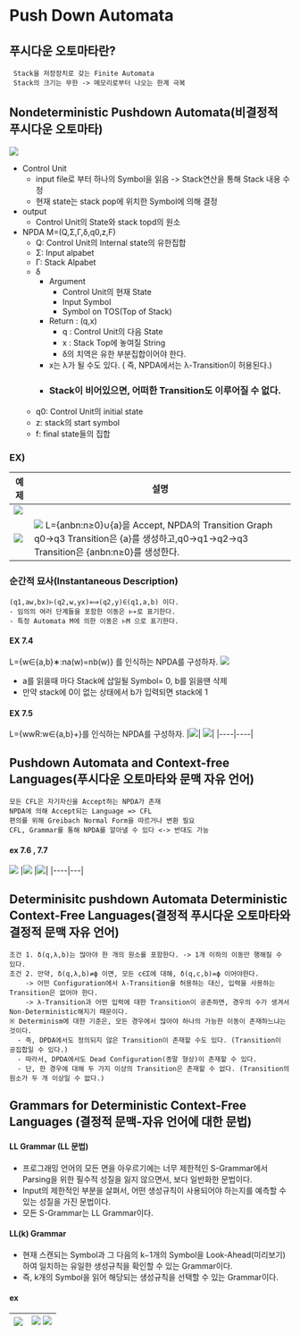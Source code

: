 # Push Down Automata

## 푸시다운 오토마타란?
     Stack을 저장장치로 갖는 Finite Automata
     Stack의 크기는 무한 -> 메모리로부터 나오는 한계 극복

## Nondeterministic Pushdown Automata(비결정적 푸시다운 오토마타)
![](./img/33.png)
- Control Unit
    - input file로 부터 하나의 Symbol을 읽음 -> Stack연산을 통해 Stack 내용 수정
    - 현재 state는 stack pop에 위치한 Symbol에 의해 결정
- output
    - Control Unit의 State와 stack topd의 원소
- NPDA M=(Q,Σ,Γ,δ,q0,z,F)
    - Q: Control Unit의 Internal state의 유한집합
    - Σ: Input alpabet
    - Γ: Stack Alpabet
    - δ
        - Argument 
            - Control Unit의 현재 State  
            - Input Symbol  
            - Symbol on TOS(Top of Stack)
        - Return : (q,x)  
            - q : Control Unit의 다음 State 
            - x : Stack Top에 놓여질 String
             - δ의 치역은 유한 부분집합이어야 한다.
        - x는 λ가 될 수도 있다. ( 즉, NPDA에서는 λ-Transition이 허용된다.)
        - ### Stack이 비어있으면, 어떠한 Transition도 이루어질 수 없다.
    - q0: Control Unit의 initial state
    - z: stack의 start symbol
    - f: final state들의 집합

### EX)
| 예제              | 설명                                                                                                                                                   |
| ----------------- | ------------------------------------------------------------------------------------------------------------------------------------------------------ |
| ![](./img/34.png) |                                                                                                                                                        |
| ![](./img/35.png) | ![](./img/36.png) L={anbn:n≥0}∪{a}을 Accept, NPDA의 Transition Graph q0→q3 Transition은 {a}를 생성하고,q0→q1→q2→q3 Transition은 {anbn:n≥0}를 생성한다. |

### 순간적 묘사(Instantaneous Description)
    (q1,aw,bx)⊢(q2,w,yx)⟺(q2,y)∈(q1,a,b) 이다.
    - 임의의 여러 단계들을 포함한 이동은 ⊢∗로 표기한다.
    - 특정 Automata M에 의한 이동은 ⊢M 으로 표기한다.

#### EX 7.4
L={w∈{a,b}∗:na(w)=nb(w)}  를 인식하는 NPDA를 구성하자.
![](./img/37.png)
- a를 읽을때 마다 Stack에 삽일될 Symbol= 0, b를 읽을땐 삭제
- 만약 stack에 0이 없는 상태에서 b가 입력되면 stack에 1

#### EX 7.5
L={wwR:w∈{a,b}+}를 인식하는 NPDA를 구성하자.
|![](./img/38.png)| ![](./img/39.png)|
|----|----|


## Pushdown Automata and Context-free Languages(푸시다운 오토마타와 문맥 자유 언어)
    모든 CFL은 자기자신을 Accept하는 NPDA가 존재
    NPDA에 의해 Accept되는 Language => CFL
    편의를 위해 Greibach Normal Form을 따르거나 변환 필요
    CFL, Grammar를 통해 NPDA를 알아낼 수 있다 <-> 반대도 가능
#### ex 7.6 , 7.7
![](./img/40.png)
|![](./img/41.png) |![](./img/42.png)|
|----|---|

## Determinisitc pushdown Automata Deterministic Context-Free Languages(결정적 푸시다운 오토마타와 결정적 문맥 자유 언어)
    조건 1. δ(q,λ,b)는 많아야 한 개의 원소를 포함한다. -> 1개 이하의 이동만 행해질 수 있다.
    조건 2. 만약, δ(q,λ,b)≠ϕ 이면, 모든 c∈Σ에 대해, δ(q,c,b)=ϕ 이어야한다.
        -> 어떤 Configuration에서 λ-Transition을 허용하는 대신, 입력을 사용하는 Transition은 없어야 한다.
        -> λ-Transition과 어떤 입력에 대한 Transition이 공존하면, 경우의 수가 생겨서 Non-Deterministic해지기 때문이다.
    ※ Determinism에 대한 기준은, 모든 경우에서 많아야 하나의 가능한 이동이 존재하느냐는 것이다.
      - 즉, DPDA에서도 정의되지 않은 Transition이 존재할 수도 있다. (Transition이 공집합일 수 있다.)
      - 따라서, DPDA에서도 Dead Configuration(종말 형상)이 존재할 수 있다.
      - 단, 한 경우에 대해 두 가지 이상의 Transition은 존재할 수 없다. (Transition의 원소가 두 개 이상일 수 없다.)

## Grammars for Deterministic Context-Free Languages (결정적 문맥-자유 언어에 대한 문법)

#### LL Grammar (LL 문법)
- 프로그래밍 언어의 모든 면을 아우르기에는 너무 제한적인 S-Grammar에서
  Parsing을 위한 필수적 성질을 잃지 않으면서, 보다 일반화한 문법이다.
- Input의 제한적인 부분을 살펴서, 어떤 생성규칙이 사용되어야 하는지를 예측할 수 있는 성질을 가진 문법이다.
- 모든 S-Grammar는 LL Grammar이다.

#### LL(k) Grammar
- 현재 스캔되는 Symbol과 그 다음의 k−1개의 Symbol을 Look-Ahead(미리보기)하여 일치하는 유일한 생성규칙을 확인할 수 있는 Grammar이다.
- 즉, k개의 Symbol을 읽어 해당되는 생성규칙을 선택할 수 있는 Grammar이다.

#### ex
|![](./img/43.png)|![](./img/44.png) ![](./img/45.png)|  
|---|----|
